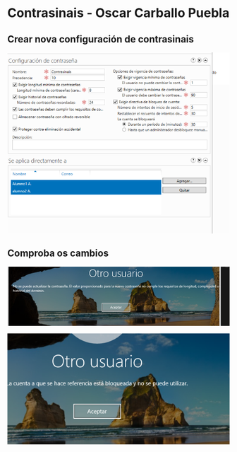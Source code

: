 # Contrasinais - Oscar Carballo Puebla

## Crear nova configuración de contrasinais

![configuracion](./img/Contrasinais%20conf.png)

## Comproba os cambios

![minimo caracteres](./img/longitud.png)

![Bloquear por intentos](./img/intentos.png)


